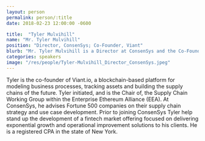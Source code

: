 ```yaml
---
layout: person
permalink: person/:title
date: 2018-02-23 12:00:00 -0600

title:  "Tyler Mulvihill"
name: "Mr. Tyler Mulvihill"
position: "Director, ConsenSys; Co-Founder, Viant"
blurb: "Mr. Tyler Mulvihill is a Director at ConsenSys and the Co-Founder of Viant.io."
categories: speakers
image: "/res/people/Tyler-Mulvihill_Director_ConsenSys.jpeg"
---
```

Tyler is the co-founder of Viant.io, a blockchain-based platform for modeling business processes, tracking assets and building the supply chains of the future. Tyler initiated, and is the Chair of, the Supply Chain Working Group within the Enterprise Ethereum Alliance (EEA). At ConsenSys, he advises Fortune 500 companies on their supply chain strategy and use case development. Prior to joining ConsenSys Tyler help stand up the development of a fintech market offering focused on delivering exponential growth and operational improvement solutions to his clients. He is a registered CPA in the state of New York.
